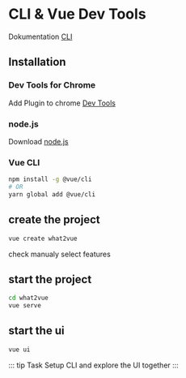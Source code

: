 # CLI & Vue Dev Tools

Dokumentation [CLI](https://cli.vuejs.org/)

## Installation

### Dev Tools for Chrome

Add Plugin to chrome [Dev Tools](https://github.com/vuejs/vue-devtools)

### node.js

Download [node.js](https://nodejs.org/en/)

### Vue CLI

```bash
npm install -g @vue/cli
# OR
yarn global add @vue/cli
```

## create the project

```bash
vue create what2vue
```

check manualy select features

## start the project

```bash
cd what2vue
vue serve
```

## start the ui

```bash
vue ui
```

::: tip
Task Setup CLI and explore the UI together
:::
